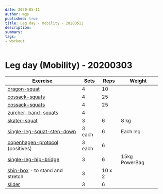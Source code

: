 ```yaml
---
date: 2020-05-11
author: mgs
published: true
title: Leg day - mobility - 20200511
description: 
summary: 
tags: 
- workout
---
```

# Leg day (Mobility) - 20200303
|Exercise |Sets  |Reps  |  Weight|
|--|--|--|--|
|[dragon-squat](/dragon-squats)|4|10||
|[cossack-squats](/cossack-squats)|4|25||
|[cossack-squats](/cossack-squats)|4|25||
|[zurcher-band-squats](/zurcher-band-squats)|4|
|[skater-squat](/skater-squat)|3|6|8 kg|
|[single-leg-squat-step-down](/single-leg-squat-step-down)|3 each|6|Each leg
|[copenhagen-protocol](/copenhagen-protocol) (positives)|3 each|6
|[single-leg-hip-bridge](/single-leg-hip-bridge)|3|6|15kg PowerBag
|[shin-box](/shin-box) - to stand and stretch|3|10 x 2
|[slider](/slider)|3|6||
<!--stackedit_data:
eyJoaXN0b3J5IjpbLTIwMDM5OTg5NDFdfQ==
-->